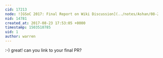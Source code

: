 ```yaml
---
cid: 17213
node: ![GSoC 2017: Final Report on Wiki Discussion](../notes/Ashan/08-23-2017/introducing-inline-commenting-for-wiki-pages)
nid: 14781
created_at: 2017-08-23 17:53:05 +0000
timestamp: 1503510785
uid: 1
author: warren
---
```


:-) great! can you link to your final PR? 